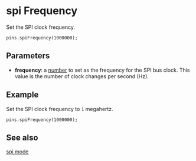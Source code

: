 # spi Frequency

Set the SPI clock frequency.

```sig
pins.spiFrequency(1000000);
```

## Parameters

* **frequency**: a [number](/types/number) to set as the frequency for the SPI bus clock. This value is the number of clock changes per second (Hz).

## Example

Set the SPI clock frequency to `1` megahertz.

```blocks
pins.spiFrequency(1000000);
```

## See also

[spi mode](/reference/pins/spi-mode)
